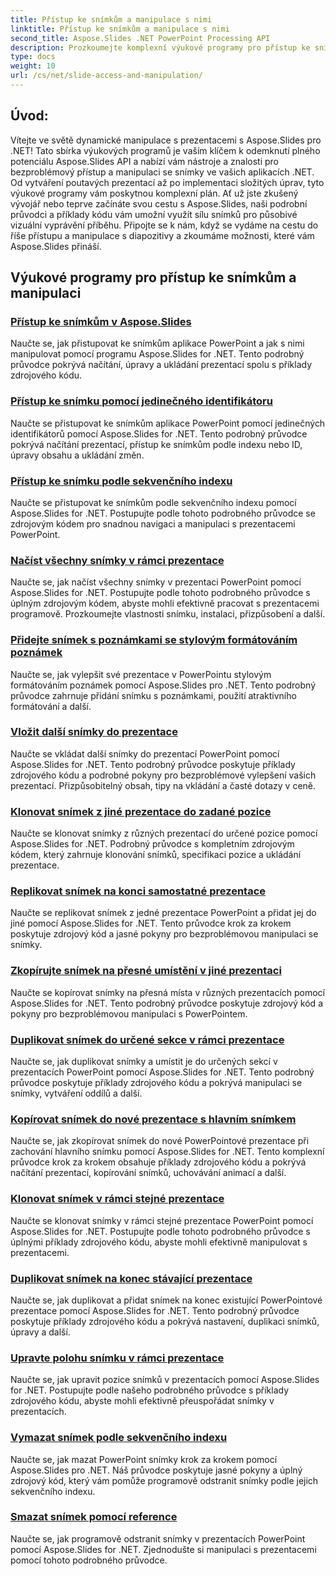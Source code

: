```yaml
---
title: Přístup ke snímkům a manipulace s nimi
linktitle: Přístup ke snímkům a manipulace s nimi
second_title: Aspose.Slides .NET PowerPoint Processing API
description: Prozkoumejte komplexní výukové programy pro přístup ke snímkům a manipulaci s nimi pomocí Aspose.Slides pro .NET. Naučte se vytvářet, upravovat a vylepšovat prezentace programově.
type: docs
weight: 10
url: /cs/net/slide-access-and-manipulation/
---
```

## Úvod:

Vítejte ve světě dynamické manipulace s prezentacemi s Aspose.Slides pro .NET! Tato sbírka výukových programů je vaším klíčem k odemknutí plného potenciálu Aspose.Slides API a nabízí vám nástroje a znalosti pro bezproblémový přístup a manipulaci se snímky ve vašich aplikacích .NET. Od vytváření poutavých prezentací až po implementaci složitých úprav, tyto výukové programy vám poskytnou komplexní plán. Ať už jste zkušený vývojář nebo teprve začínáte svou cestu s Aspose.Slides, naši podrobní průvodci a příklady kódu vám umožní využít sílu snímků pro působivé vizuální vyprávění příběhu. Připojte se k nám, když se vydáme na cestu do říše přístupu a manipulace s diapozitivy a zkoumáme možnosti, které vám Aspose.Slides přináší.

## Výukové programy pro přístup ke snímkům a manipulaci
### [Přístup ke snímkům v Aspose.Slides](./accessing-slides/)
Naučte se, jak přistupovat ke snímkům aplikace PowerPoint a jak s nimi manipulovat pomocí programu Aspose.Slides for .NET. Tento podrobný průvodce pokrývá načítání, úpravy a ukládání prezentací spolu s příklady zdrojového kódu.
### [Přístup ke snímku pomocí jedinečného identifikátoru](./access-slide-by-id/)
Naučte se přistupovat ke snímkům aplikace PowerPoint pomocí jedinečných identifikátorů pomocí Aspose.Slides for .NET. Tento podrobný průvodce pokrývá načítání prezentací, přístup ke snímkům podle indexu nebo ID, úpravy obsahu a ukládání změn.
### [Přístup ke snímku podle sekvenčního indexu](./access-slide-by-index/)
Naučte se přistupovat ke snímkům podle sekvenčního indexu pomocí Aspose.Slides for .NET. Postupujte podle tohoto podrobného průvodce se zdrojovým kódem pro snadnou navigaci a manipulaci s prezentacemi PowerPoint.
### [Načíst všechny snímky v rámci prezentace](./access-all-slides/)
Naučte se, jak načíst všechny snímky v prezentaci PowerPoint pomocí Aspose.Slides for .NET. Postupujte podle tohoto podrobného průvodce s úplným zdrojovým kódem, abyste mohli efektivně pracovat s prezentacemi programově. Prozkoumejte vlastnosti snímku, instalaci, přizpůsobení a další.
### [Přidejte snímek s poznámkami se stylovým formátováním poznámek](./add-notes-slide-with-notes-style/)
Naučte se, jak vylepšit své prezentace v PowerPointu stylovým formátováním poznámek pomocí Aspose.Slides pro .NET. Tento podrobný průvodce zahrnuje přidání snímku s poznámkami, použití atraktivního formátování a další.
### [Vložit další snímky do prezentace](./add-slides/)
Naučte se vkládat další snímky do prezentací PowerPoint pomocí Aspose.Slides for .NET. Tento podrobný průvodce poskytuje příklady zdrojového kódu a podrobné pokyny pro bezproblémové vylepšení vašich prezentací. Přizpůsobitelný obsah, tipy na vkládání a časté dotazy v ceně.
### [Klonovat snímek z jiné prezentace do zadané pozice](./clone-slide-from-another-presentation-specified-position/)
Naučte se klonovat snímky z různých prezentací do určené pozice pomocí Aspose.Slides for .NET. Podrobný průvodce s kompletním zdrojovým kódem, který zahrnuje klonování snímků, specifikaci pozice a ukládání prezentace.
### [Replikovat snímek na konci samostatné prezentace](./clone-slide-end-of-another-presentation/)
Naučte se replikovat snímek z jedné prezentace PowerPoint a přidat jej do jiné pomocí Aspose.Slides for .NET. Tento průvodce krok za krokem poskytuje zdrojový kód a jasné pokyny pro bezproblémovou manipulaci se snímky.
### [Zkopírujte snímek na přesné umístění v jiné prezentaci](./clone-slide-to-specific-position-in-another-presentation/)
Naučte se kopírovat snímky na přesná místa v různých prezentacích pomocí Aspose.Slides for .NET. Tento podrobný průvodce poskytuje zdrojový kód a pokyny pro bezproblémovou manipulaci s PowerPointem.
### [Duplikovat snímek do určené sekce v rámci prezentace](./clone-slide-into-specified-section/)
Naučte se, jak duplikovat snímky a umístit je do určených sekcí v prezentacích PowerPoint pomocí Aspose.Slides for .NET. Tento podrobný průvodce poskytuje příklady zdrojového kódu a pokrývá manipulaci se snímky, vytváření oddílů a další.
### [Kopírovat snímek do nové prezentace s hlavním snímkem](./clone-slide-to-another-presentation-with-master/)
Naučte se, jak zkopírovat snímek do nové PowerPointové prezentace při zachování hlavního snímku pomocí Aspose.Slides for .NET. Tento komplexní průvodce krok za krokem obsahuje příklady zdrojového kódu a pokrývá načítání prezentací, kopírování snímků, uchovávání animací a další.
### [Klonovat snímek v rámci stejné prezentace](./clone-slide-within-same-presentation/)
Naučte se klonovat snímky v rámci stejné prezentace PowerPoint pomocí Aspose.Slides for .NET. Postupujte podle tohoto podrobného průvodce s úplnými příklady zdrojového kódu, abyste mohli efektivně manipulovat s prezentacemi.
### [Duplikovat snímek na konec stávající prezentace](./clone-slide-within-same-presentation-to-end/)
Naučte se, jak duplikovat a přidat snímek na konec existující PowerPointové prezentace pomocí Aspose.Slides for .NET. Tento podrobný průvodce poskytuje příklady zdrojového kódu a pokrývá nastavení, duplikaci snímků, úpravy a další.
### [Upravte polohu snímku v rámci prezentace](./change-slide-position/)
Naučte se, jak upravit pozice snímků v prezentacích pomocí Aspose.Slides for .NET. Postupujte podle našeho podrobného průvodce s příklady zdrojového kódu, abyste mohli efektivně přeuspořádat snímky v prezentacích.
### [Vymazat snímek podle sekvenčního indexu](./remove-slide-using-index/)
Naučte se, jak mazat PowerPoint snímky krok za krokem pomocí Aspose.Slides pro .NET. Náš průvodce poskytuje jasné pokyny a úplný zdrojový kód, který vám pomůže programově odstranit snímky podle jejich sekvenčního indexu.
### [Smazat snímek pomocí reference](./remove-slide-using-reference/)
Naučte se, jak programově odstranit snímky v prezentacích PowerPoint pomocí Aspose.Slides for .NET. Zjednodušte si manipulaci s prezentacemi pomocí tohoto podrobného průvodce.